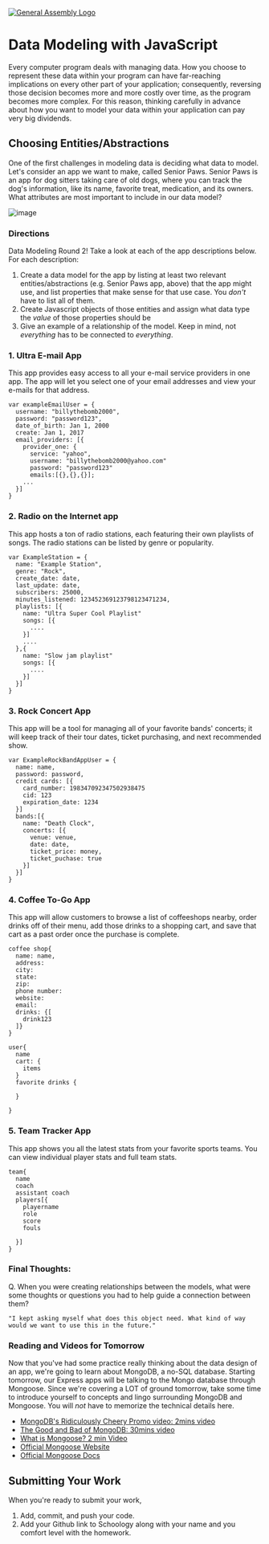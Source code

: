 [![General Assembly Logo](https://camo.githubusercontent.com/1a91b05b8f4d44b5bbfb83abac2b0996d8e26c92/687474703a2f2f692e696d6775722e636f6d2f6b6538555354712e706e67)](https://generalassemb.ly/education/web-development-immersive)

# Data Modeling with JavaScript

Every computer program deals with managing data. How you choose to represent
these data within your program can have far-reaching implications on every other
part of your application; consequently, reversing those decision becomes more
and more costly over time, as the program becomes more complex. For this reason,
thinking carefully in advance about how you want to model your data within your
application can pay very big dividends.

## Choosing Entities/Abstractions

One of the first challenges in modeling data is deciding what data to model.
Let's consider an app we want to make, called Senior Paws. Senior Paws is an app for dog sitters taking care of old dogs, where you can track the dog's information, like its name, favorite treat, medication, and its owners. What attributes are most important to include in our data model?

![image](data_modeling.png)


### Directions

Data Modeling Round 2! Take a look at each of the app descriptions below. For each description:
  1. Create a data model for the app by listing at least two relevant
entities/abstractions (e.g. Senior Paws app, above) that the app might use, and list properties that make sense for that use case. You *don't* have to list all of them.
  1. Create Javascript objects of those entities and assign what data type the _value_ of those properties should be
  1. Give an example of a relationship of the model. Keep in mind, not _everything_ has to be connected to _everything_.

### 1. Ultra E-mail App

This app provides easy access to all your e-mail service providers in one app. The app will let you select one of your email addresses and view your e-mails for that address.

```
var exampleEmailUser = {
  username: "billythebomb2000",
  password: "password123",
  date_of_birth: Jan 1, 2000
  create: Jan 1, 2017
  email_providers: [{
    provider_one: {
      service: "yahoo",
      username: "billythebomb2000@yahoo.com"
      password: "password123"
      emails:[{},{},{}];
    ...
  }]
}
```

### 2. Radio on the Internet app

This app hosts a ton of radio stations, each featuring their own playlists of songs. The radio stations can be listed by genre or popularity.


```
var ExampleStation = {
  name: "Example Station",
  genre: "Rock",
  create_date: date,
  last_update: date,
  subscribers: 25000,
  minutes_listened: 123452369123798123471234,
  playlists: [{
    name: "Ultra Super Cool Playlist"
    songs: [{
      ....
    }]
    ....
  },{
    name: "Slow jam playlist"
    songs: [{
      ....
    }]
  }]
}
```

### 3. Rock Concert App

This app will be a tool for managing all of your favorite bands' concerts; it will keep track of their tour dates, ticket purchasing, and next recommended show.

```
var ExampleRockBandAppUser = {
  name: name,
  password: password,
  credit cards: [{
    card_number: 198347092347502938475
    cid: 123
    expiration_date: 1234
  }]
  bands:[{
    name: "Death Clock",
    concerts: [{
      venue: venue,
      date: date,
      ticket_price: money,
      ticket_puchase: true
    }]
  }]
}
```

### 4. Coffee To-Go App

This app will allow customers to browse a list of coffeeshops nearby, order drinks off of their menu, add those drinks to a shopping cart, and save that cart as a past order once the purchase is complete.

```
coffee shop{
  name: name,
  address:
  city: 
  state:
  zip:
  phone number:
  website:
  email:
  drinks: {[
    drink123
  ]}
}

user{
  name
  cart: {
    items
  }
  favorite drinks {

  }

}
```

### 5. Team Tracker App

This app shows you all the latest stats from your favorite sports teams. You can view individual player stats and full team stats.

```
team{
  name
  coach
  assistant coach
  players[{
    playername
    role
    score
    fouls
    
  }]
}
```


### Final Thoughts:

Q. When you were creating relationships between the models, what were some thoughts or questions you had to help guide a connection between them?

```
"I kept asking myself what does this object need. What kind of way would we want to use this in the future."
```

### Reading and Videos for Tomorrow
Now that you've had some practice really thinking about the data design of an app, we're going to learn about MongoDB, a no-SQL database. Starting tomorrow, our Express apps will be talking to the Mongo database through Mongoose. Since we're covering a LOT of ground tomorrow, take some time to introduce yourself to concepts and lingo surrounding MongoDB and Mongoose. You will _not_ have to memorize the technical details here.

- [MongoDB's Ridiculously Cheery Promo video: 2mins video](https://www.youtube.com/watch?v=CvIr-2lMLsk)
- [The Good and Bad of MongoDB: 30mins video](https://www.youtube.com/watch?v=hWxnRi_WXtg)
- [What is Mongoose? 2 min Video](https://www.youtube.com/watch?v=swWRUvluSkE)
- [Official Mongoose Website](http://mongoosejs.com/index.html)
- [Official Mongoose Docs](http://mongoosejs.com/docs/index.html)

## Submitting Your Work

  When you're ready to submit your work,

  1. Add, commit, and push your code.
  2. Add your Github link to Schoology along with your name and you comfort level with the homework.

